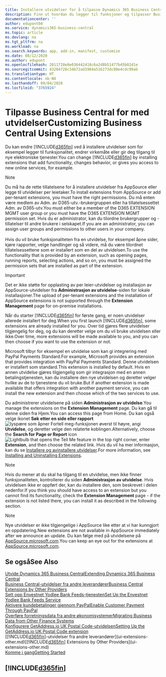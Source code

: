 ```yaml
---
title: Installere utvidelser for å tilpasse Dynamics 365 Business Central | Microsoft-dokumentasjon
description: Finn ut hvordan du legger til funksjoner og tilpasser Business Central ved å installere utvidelser.
documentationcenter: ''
author: edupont04
ms.service: dynamics365-business-central
ms.topic: article
ms.devlang: na
ms.tgt_pltfrm: na
ms.workload: na
ms.search.keywords: app, add-in, manifest, customize
ms.date: 08/12/2020
ms.author: edupont
ms.openlocfilehash: 2011728e8e036442418c6a2d8b51477b45b02d1e
ms.sourcegitcommit: 43284728c34b72ad1984a516273dc80e4cdc99ab
ms.translationtype: HT
ms.contentlocale: nb-NO
ms.lasthandoff: 09/04/2020
ms.locfileid: "3765924"
---
```

# <a name="customizing-business-central-using-extensions"></a><span data-ttu-id="8fe58-103">Tilpasse Business Central for med utvidelser</span><span class="sxs-lookup"><span data-stu-id="8fe58-103">Customizing Business Central Using Extensions</span></span>

<span data-ttu-id="8fe58-104">Du kan endre [!INCLUDE[d365fin](includes/d365fin_md.md)] ved å installere utvidelser som for eksempel legger til funksjonalitet, endrer virkemåte eller gir deg tilgang til nye elektroniske tjenester.</span><span class="sxs-lookup"><span data-stu-id="8fe58-104">You can change [!INCLUDE[d365fin](includes/d365fin_md.md)] by installing extensions that add functionality, changes behavior, or gives you access to new online services, for example.</span></span>

> [!NOTE]
> <span data-ttu-id="8fe58-105">Du må ha de rette tillatelsene for å installere utvidelser fra AppSource eller legge til utvidelser per leietaker.</span><span class="sxs-lookup"><span data-stu-id="8fe58-105">To install extensions from AppSource or add per-tenant extensions, you must have the right permissions.</span></span> <span data-ttu-id="8fe58-106">Du må enten være medlem av Adm. av D365-utv.-brukergruppen eller ha tillatelsessettet Adm. av D365-utv.</span><span class="sxs-lookup"><span data-stu-id="8fe58-106">You must either be a member of the D365 EXTENSION MGMT user group or you must have the D365 EXTENSION MGMT permission set.</span></span> <span data-ttu-id="8fe58-107">Hvis du er administrator, kan du tilordne brukergrupper og -tillatelser til andre brukere i selskapet.</span><span class="sxs-lookup"><span data-stu-id="8fe58-107">If you are an administrator, you can assign user groups and permissions to other users in your company.</span></span><br /><br />
<span data-ttu-id="8fe58-108">Hvis du vil bruke funksjonaliteten fra en utvidelse, for eksempel åpne sider, kjøre rapporter, velge handlinger og så videre, må du være tilordnet tillatelsessettene som er installert som en del av utvidelsen.</span><span class="sxs-lookup"><span data-stu-id="8fe58-108">To use the functionality that is provided by an extension, such as opening pages, running reports, selecting actions, and so on, you must be assigned the permission sets that are installed as part of the extension.</span></span>

> [!IMPORTANT]  
> <span data-ttu-id="8fe58-109">Det er ikke støtte for opplasting av per leier-utvidelser og installasjon av AppSource-utvidelser fra **Administrasjon av utvidelse**-siden for lokale installasjoner.</span><span class="sxs-lookup"><span data-stu-id="8fe58-109">The upload of per-tenant extensions and the installation of AppSource extensions is not supported through the **Extension Management** page for on-premise installations.</span></span>

<span data-ttu-id="8fe58-110">Når du starter [!INCLUDE[d365fin](includes/d365fin_md.md)] for første gang, er noen utvidelser allerede installert for deg.</span><span class="sxs-lookup"><span data-stu-id="8fe58-110">When you first launch [!INCLUDE[d365fin](includes/d365fin_md.md)], some extensions are already installed for you.</span></span> <span data-ttu-id="8fe58-111">Over tid gjøres flere utvidelser tilgjengelig for deg, og du kan deretter velge om du vil bruke utvidelsen eller ikke.</span><span class="sxs-lookup"><span data-stu-id="8fe58-111">Over time, more extensions will be made available to you, and you can then choose if you want to use the extension or not.</span></span>

<span data-ttu-id="8fe58-112">Microsoft tilbyr for eksempel en utvidelse som kan gi integrering med PayPal Payments Standard.</span><span class="sxs-lookup"><span data-stu-id="8fe58-112">For example, Microsoft provides an extension that provides integration with PayPal Payments Standard.</span></span> <span data-ttu-id="8fe58-113">Denne utvidelsen er installert som standard.</span><span class="sxs-lookup"><span data-stu-id="8fe58-113">This extension is installed by default.</span></span>
<span data-ttu-id="8fe58-114">Hvis en annen utvidelse gjøres tilgjengelig som gir integrasjon med en annen betalingstjenesten, kan du installere den nye utvidelsen og deretter velger hvilke av de to tjenestene du vil bruke.</span><span class="sxs-lookup"><span data-stu-id="8fe58-114">But if another extension is made available that offers integration with another payment service, you can install the new extension and then choose which of the two services to use.</span></span>  

<span data-ttu-id="8fe58-115">Du administrerer utvidelsene på siden **Administrasjon av utvidelse**.</span><span class="sxs-lookup"><span data-stu-id="8fe58-115">You manage the extensions on the **Extension Management** page.</span></span> <span data-ttu-id="8fe58-116">Du kan gå til denne siden fra Hjem.</span><span class="sxs-lookup"><span data-stu-id="8fe58-116">You can access this page from Home.</span></span> <span data-ttu-id="8fe58-117">Du kan også velge ikonet **Søk etter en side eller rapport** ![lyspære som åpner Fortell meg-funksjonen](media/ui-search/search_small.png "Fortell hva du vil gjøre") øverst til høyre, angi **Utvidelse**, og deretter velge den relaterte koblingen.</span><span class="sxs-lookup"><span data-stu-id="8fe58-117">Alternatively, choose the **Search for Page or Report** icon ![Lightbulb that opens the Tell Me feature](media/ui-search/search_small.png "Tell me what you want to do") in the top right corner, enter **Extension**, and then choose the related link.</span></span> <span data-ttu-id="8fe58-118">Hvis du vil ha mer informasjon, kan du se [Installere og avinstallere utvidelser](ui-extensions-install-uninstall.md).</span><span class="sxs-lookup"><span data-stu-id="8fe58-118">For more information, see [Installing and Uninstalling Extensions](ui-extensions-install-uninstall.md).</span></span>

> [!NOTE]  
> <span data-ttu-id="8fe58-119">Hvis du mener at du skal ha tilgang til en utvidelse, men ikke finner funksjonaliteten, kontrollerer du siden **Administrasjon av utvidelse**. Hvis utvidelsen ikke er oppført der, kan du installere den, som beskrevet i delen nedenfor.</span><span class="sxs-lookup"><span data-stu-id="8fe58-119">If you think you should have access to an extension but you cannot find its functionality, check the **Extension Management** page - if the extension is not listed there, you can install it as described in the following section.</span></span>  

> [!NOTE]  
> <span data-ttu-id="8fe58-120">Nye utvidelser er ikke tilgjengelige i AppSource like etter at vi har kunngjort en oppdatering.</span><span class="sxs-lookup"><span data-stu-id="8fe58-120">New extensions are not available in AppSource immediately after we announce an update.</span></span> <span data-ttu-id="8fe58-121">Du kan følge med på utvidelsene på [AppSource.microsoft.com](https://go.microsoft.com/fwlink/?linkid=2081646).</span><span class="sxs-lookup"><span data-stu-id="8fe58-121">You can keep an eye out for the extensions at  [AppSource.microsoft.com](https://go.microsoft.com/fwlink/?linkid=2081646).</span></span>

## <a name="see-also"></a><span data-ttu-id="8fe58-122">Se også</span><span class="sxs-lookup"><span data-stu-id="8fe58-122">See Also</span></span>

[<span data-ttu-id="8fe58-123">Utvide Dynamics 365 Business Central</span><span class="sxs-lookup"><span data-stu-id="8fe58-123">Extending Dynamics 365 Business Central</span></span>](about-develop-extensions.md)  
[<span data-ttu-id="8fe58-124">Business Central-utvidelser fra andre leverandører</span><span class="sxs-lookup"><span data-stu-id="8fe58-124">Business Central Extensions by Other Providers</span></span>](ui-extensions-other.md)  
[<span data-ttu-id="8fe58-125">Sett opp Envestnet Yodlee Bank Feeds-tjenesten</span><span class="sxs-lookup"><span data-stu-id="8fe58-125">Set Up the Envestnet Yodlee Bank Feeds Service</span></span>](bank-how-setup-bank-statement-service.md)  
[<span data-ttu-id="8fe58-126">Aktivere kundebetalinger gjennom PayPal</span><span class="sxs-lookup"><span data-stu-id="8fe58-126">Enable Customer Payment Through PayPal</span></span>](sales-how-enable-payment-service-extensions.md)  
[<span data-ttu-id="8fe58-127">Overføre forretningsdata fra andre økonomisystemer</span><span class="sxs-lookup"><span data-stu-id="8fe58-127">Migrating Business Data from Other Finance Systems</span></span>](across-import-data-configuration-packages.md)  
[<span data-ttu-id="8fe58-128">Konfigurere GetAddress.io UK Postal Code-utvidelsen</span><span class="sxs-lookup"><span data-stu-id="8fe58-128">Setting Up the GetAddress.io UK Postal Code extension</span></span>](LocalFunctionality/UnitedKingdom/uk-setup-postal-code-service.md)  
<span data-ttu-id="8fe58-129">[[!INCLUDE[d365fin](includes/d365fin_md.md)]-utvidelser fra andre leverandører](ui-extensions-other.md)</span><span class="sxs-lookup"><span data-stu-id="8fe58-129">[[!INCLUDE[d365fin](includes/d365fin_md.md)] Extensions by Other Providers](ui-extensions-other.md)</span></span>  
[<span data-ttu-id="8fe58-130">Komme i gang</span><span class="sxs-lookup"><span data-stu-id="8fe58-130">Getting Started</span></span>](product-get-started.md)  

## [!INCLUDE[d365fin](includes/free_trial_md.md)]  
